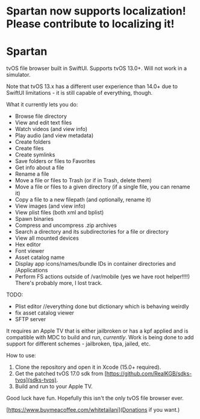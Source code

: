 # Spartan now supports localization! Please contribute to localizing it!

# Spartan
tvOS file browser built in SwiftUI. Supports tvOS 13.0+. Will not work in 
a simulator.

Note that tvOS 13.x has a different user experience than 14.0+ due to SwiftUI limitations - it is still capable of everything, though.

What it currently lets you do:

- Browse file directory
- View and edit text files
- Watch videos (and view info)
- Play audio (and view metadata)
- Create folders
- Create files
- Create symlinks
- Save folders or files to Favorites
- Get info about a file
- Rename a file
- Move a file or files to Trash (or if in Trash, delete them)
- Move a file or files to a given directory (if a single file, you can rename it)
- Copy a file to a new filepath (and optionally, rename it)
- View images (and view info)
- View plist files (both xml and bplist)
- Spawn binaries
- Compress and uncompress .zip archives
- Search a directory and its subdirectories for a file or directory
- View all mounted devices
- Hex editor
- Font viewer
- Asset catalog name
- Display app icons/names/bundle IDs in container directories and /Applications
- Perform FS actions outside of /var/mobile (yes we have root helper!!!!)
There's probably more, I lost track.

TODO:
- Plist editor //everything done but dictionary which is behaving weirdly
- fix asset catalog viewer
- SFTP server

It requires an Apple TV that is either jailbroken or has a kpf applied and 
is compatible with MDC to build and run, *currently*. Work is being done 
to add support for different schemes - jailbroken, tipa, jailed, etc.

How to use:
1. Clone the repository and open it in Xcode (15.0+ required).
2. Get the patched tvOS 17.0 sdk from 
[https://github.com/RealKGB/sdks-tvos](sdks-tvos).
3. Build and run to your Apple TV.

Good luck have fun. Hopefully this isn't the only tvOS file browser ever.

[https://www.buymeacoffee.com/whitetailani](Donations if you want.)
